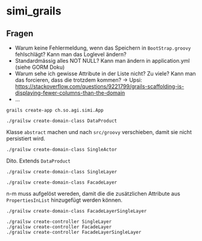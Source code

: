 # simi_grails

## Fragen
- Warum keine Fehlermeldung, wenn das Speichern in `BootStrap.groovy` fehlschlägt? Kann man das Loglevel ändern?
- Standardmässig alles NOT NULL? Kann man ändern in application.yml (siehe GORM Doku)
- Warum sehe ich gewisse Attribute in der Liste nicht? Zu viele? Kann man das forcieren, dass die trotzdem kommen? -> Upsi: https://stackoverflow.com/questions/9221799/grails-scaffolding-is-displaying-fewer-columns-than-the-domain
- ...

```
grails create-app ch.so.agi.simi.App
```

```
./grailsw create-domain-class DataProduct
```

Klasse `abstract` machen und nach `src/groovy` verschieben, damit sie nicht persistiert wird.

```
./grailsw create-domain-class SingleActor
```

Dito. Extends `DataProduct`

```
./grailsw create-domain-class SingleLayer
```
```
./grailsw create-domain-class FacadeLayer
```

n-m muss aufgelöst wereden, damit die die zusätzlichen Attribute aus `PropertiesInList` hinzugefügt werden können.
```
./grailsw create-domain-class FacadeLayerSingleLayer
```

```
./grailsw create-controller SingleLayer
./grailsw create-controller FacadeLayer
./grailsw create-controller FacadeLayerSingleLayer
```



